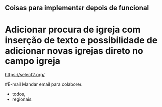 ## Coisas para implementar depois de funcional
# Adicionar procura de igreja com inserção de texto e possibilidade de adicionar novas igrejas direto no campo igreja
https://select2.org/

#E-mail
Mandar email para colabores
- todos,
- regionais.